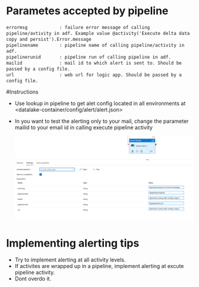 # Parametes accepted by pipeline 
    errormsg            : failure error message of calling pipeline/avtivity in adf. Example value @activity('Execute delta data copy and persist').Error.message
    pipelinename        : pipeline name of calling pipeline/activity in adf. 
    pipelinerunid       : pipeline run of calling pipeline in adf. 
    mailid              : mail id to which alert is sent to. Should be passed by a config file. 
    url                 : web url for logic app. Should be passed by a config file.

#Instructions

-   Use lookup in pipeline to get alet config located in all environments at <datalake-container/config/alert/alert.json>
-   In you want to test the alerting only to your mail, change the parameter mailid to your email id in calling execute pipeline activity

    ![Image alt text](./png/callingpipeline.png)

# Implementing alerting tips
-   Try to implement alerting at all activity levels.
-   If activites are wrapped up in a pipeline, implement alerting at excute pipeline activity.
-   Dont overdo it. 

